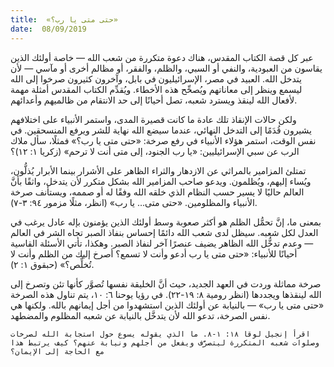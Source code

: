 ```yaml
---
title:  «حتى متى يا رب؟»
date:  08/09/2019
---
```


عبر كل قصة الكتاب المقدس، هناك دعوة متكررة من شعب الله — خاصة أولئك الذين يقاسون من العبودية، والنفي أو السبي، والظلم، والفقر، أو مظالم أخرى أو مآسي — لأن يتدخل الله. العبيد في مصر، الإسرائيليون في بابل، وآخرون كثيرون صرخوا إلى الله ليسمع وينظر إلى معاناتهم ويُصحِّح هذه الأخطاء. ويُقدِّم الكتاب المقدس أمثلة مهمة لأفعال الله لينقذ ويسترد شعبه، تصل أحيانًا إلى حد الانتقام من ظالميهم وأعدائهم.

ولكن حالات الإنقاذ تلك عادة ما كانت قصيرة المدى، واستمر الأنبياء على اختلافهم يشيرون قُدَمًا إلى التدخل النهائي، عندما سيضع الله نهاية للشر ويرفع المنسحقين. في نفس الوقت، استمر هؤلاء الأنبياء في رفع صرخة: «حتى متى يا رب؟» فمثلًا، سأل ملاك الرب عن سبي الإسرائيليين: «يا رب الجنود، إلى متى أنت لا ترحم» (زكريا ١: ١٢)؟

تمتلئ المزامير بالمراثي عن الازدهار والثراء الظاهر على الأشرار بينما الأبرار يُذلُّون، ويُساء إليهم، ويُظلمون. ويدعو صاحب المزامير الله بشكل متكرر لأن يتدخل، واثقًا بأنَّ العالم حاليًا لا يسير حسب النظام الذي خلقه الله وفقًا له أو صممه، ويستأنف صرخة الأنبياء والمظلومين. «حتى متى… يا رب» (انظر، مثلًا مزمور ٩٤: ٣-٧).

بمعنى ما، إنَّ تحمُّل الظلم هو أكثر صعوبة وسط أولئك الذين يؤمنون بإله عادل يرغب في العدل لكل شعبه. سيظل لدى شعب الله دائمًا إحساس بنفاذ الصبر تجاه الشر في العالم — وعدم تدخُّل الله الظاهر يضيف عنصرًا آخر لنفاذ الصبر. وهكذا، تأتي الأسئلة القاسية أحيانًا للأنبياء: «حتى متى يا رب أدعو وأنت لا تسمع؟ أصرخ إليك من الظلم وأنت لا تُخلِّص؟» (حبقوق ١: ٢).

صرخة مماثلة وردت في العهد الجديد، حيث أنَّ الخليقة نفسها تُصوَّر كأنها تئن وتصرخ إلى الله لينقذها ويجددها (انظر رومية ٨: ١٩-٢٢). في رؤيا يوحنا ٦: ١٠، يتم تناول هذه الصرخة «حتى متى يا رب» — بالنيابة عن أولئك الذين استشهدوا من أجل إيمانهم بالله. ولكنها هي نفس الصرخة، تدعو الله لأن يتدخَّل بالنيابة عن شعبه المظلوم والمضطهد.

`اقرأ إنجيل لوقا ١٨: ١-٨. ما الذي يقوله يسوع حول استجابة الله لصرخات وصلوات شعبه المتكررة ليتصرَّف ويفعل من أجلهم ونيابة عنهم؟ كيف يرتبط هذا مع الحاجة إلى الإيمان؟`